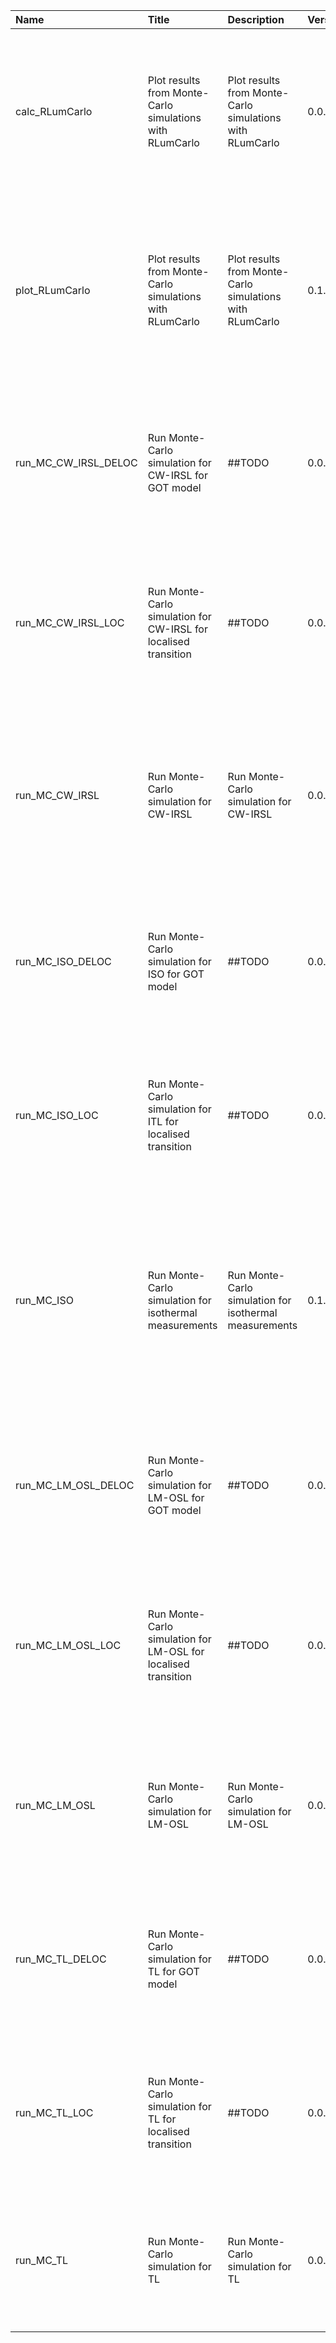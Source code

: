 

| Name                 | Title                                                           | Description                                              | Version | m.Date       | m.Time | Author                                                                                                                                                     | Citation                                                                                                                                                                                                                                                                                                                                                  |
|:---------------------|:----------------------------------------------------------------|:---------------------------------------------------------|:--------|:-------------|:-------|:-----------------------------------------------------------------------------------------------------------------------------------------------------------|:----------------------------------------------------------------------------------------------------------------------------------------------------------------------------------------------------------------------------------------------------------------------------------------------------------------------------------------------------------|
| calc_RLumCarlo       | Plot results from Monte-Carlo simulations with RLumCarlo        | Plot results from Monte-Carlo simulations with RLumCarlo | 0.0.1   | [2017-01-27] | NA     | Johannes Friedrich, University of Bayreuth (Germany) -                                                                                                  | Friedrich, J., 2019. calc_RLumCarlo(): Plot results from Monte-Carlo simulations with RLumCarlo. Function version 0.0.1 [2017-01-27]. In: Friedrich, J., Kreutzer, S., Pagonis, V., Schmidt, C., 2019. RLumCarlo: Monte-Carlo Methods for Simulating Luminescence PhenomenaR package version 0.1.0.9000-15. https://CRAN.R-project.org/package=RLumModel  |
| plot_RLumCarlo       | Plot results from Monte-Carlo simulations with RLumCarlo        | Plot results from Monte-Carlo simulations with RLumCarlo | 0.1.0   | NA           | NA     | Johannes Friedrich, University of Bayreuth (Germany), Sebastian Kreutzer, IRAMAT-CRP2A, Université -  Bordeaux Montaigne (France) -                  | Friedrich, J., Kreutzer, S., 2019. plot_RLumCarlo(): Plot results from Monte-Carlo simulations with RLumCarlo. Function version 0.1.0. In: Friedrich, J., Kreutzer, S., Pagonis, V., Schmidt, C., 2019. RLumCarlo: Monte-Carlo Methods for Simulating Luminescence PhenomenaR package version 0.1.0.9000-15. https://CRAN.R-project.org/package=RLumModel |
| run_MC_CW_IRSL_DELOC | Run Monte-Carlo simulation for CW-IRSL for GOT model            | ##TODO                                                   | 0.0.1   | NA           | NA     | Sebastian Kreutzer, IRAMAT-CRP2A, UMR 5060, CNRS - Université Bordeaux Montaigne (France) -                                                             | Kreutzer, S., 2019. run_MC_CW_IRSL_DELOC(): Run Monte-Carlo simulation for CW-IRSL for GOT model. Function version 0.0.1. In: Friedrich, J., Kreutzer, S., Pagonis, V., Schmidt, C., 2019. RLumCarlo: Monte-Carlo Methods for Simulating Luminescence PhenomenaR package version 0.1.0.9000-15. https://CRAN.R-project.org/package=RLumModel              |
| run_MC_CW_IRSL_LOC   | Run Monte-Carlo simulation for CW-IRSL for localised transition | ##TODO                                                   | 0.0.1   | NA           | NA     | Sebastian Kreutzer, IRAMAT-CRP2A, UMR 5060, CNRS - Université Bordeaux Montaigne (France) -                                                             | Kreutzer, S., 2019. run_MC_CW_IRSL_LOC(): Run Monte-Carlo simulation for CW-IRSL for localised transition. Function version 0.0.1. In: Friedrich, J., Kreutzer, S., Pagonis, V., Schmidt, C., 2019. RLumCarlo: Monte-Carlo Methods for Simulating Luminescence PhenomenaR package version 0.1.0.9000-15. https://CRAN.R-project.org/package=RLumModel     |
| run_MC_CW_IRSL       | Run Monte-Carlo simulation for CW-IRSL                          | Run Monte-Carlo simulation for CW-IRSL                   | 0.0.2   | [2017-01-31] | NA     | Johannes Friedrich, University of Bayreuth (Germany), Sebastian Kreutzer, IRAMAT-CRP2A, Université Bordeaux Montaigne (France) -                        | Friedrich, J., Kreutzer, S., 2019. run_MC_CW_IRSL(): Run Monte-Carlo simulation for CW-IRSL. Function version 0.0.2 [2017-01-31]. In: Friedrich, J., Kreutzer, S., Pagonis, V., Schmidt, C., 2019. RLumCarlo: Monte-Carlo Methods for Simulating Luminescence PhenomenaR package version 0.1.0.9000-15. https://CRAN.R-project.org/package=RLumModel      |
| run_MC_ISO_DELOC     | Run Monte-Carlo simulation for ISO for GOT model                | ##TODO                                                   | 0.0.1   | NA           | NA     | Sebastian Kreutzer, IRAMAT-CRP2A, UMR 5060, CNRS - Université Bordeaux Montaigne (France) -                                                             | Kreutzer, S., 2019. run_MC_ISO_DELOC(): Run Monte-Carlo simulation for ISO for GOT model. Function version 0.0.1. In: Friedrich, J., Kreutzer, S., Pagonis, V., Schmidt, C., 2019. RLumCarlo: Monte-Carlo Methods for Simulating Luminescence PhenomenaR package version 0.1.0.9000-15. https://CRAN.R-project.org/package=RLumModel                      |
| run_MC_ISO_LOC       | Run Monte-Carlo simulation for ITL for localised transition     | ##TODO                                                   | 0.0.1   | NA           | NA     | Sebastian Kreutzer, IRAMAT-CRP2A, UMR 5060, CNRS - Université Bordeaux Montaigne (France) -                                                             | Kreutzer, S., 2019. run_MC_ISO_LOC(): Run Monte-Carlo simulation for ITL for localised transition. Function version 0.0.1. In: Friedrich, J., Kreutzer, S., Pagonis, V., Schmidt, C., 2019. RLumCarlo: Monte-Carlo Methods for Simulating Luminescence PhenomenaR package version 0.1.0.9000-15. https://CRAN.R-project.org/package=RLumModel             |
| run_MC_ISO           | Run Monte-Carlo simulation for isothermal measurements          | Run Monte-Carlo simulation for isothermal measurements   | 0.1.0   | NA           | NA     | Johannes Friedrich, University of Bayreuth (Germany), Sebastian Kreutzer, IRAMAT-CRP2A, -  UMR 5060, CNRS - Univerité Bordeaux Montaigne (France) -  | Friedrich, J., Kreutzer, S., 2019. run_MC_ISO(): Run Monte-Carlo simulation for isothermal measurements. Function version 0.1.0. In: Friedrich, J., Kreutzer, S., Pagonis, V., Schmidt, C., 2019. RLumCarlo: Monte-Carlo Methods for Simulating Luminescence PhenomenaR package version 0.1.0.9000-15. https://CRAN.R-project.org/package=RLumModel       |
| run_MC_LM_OSL_DELOC  | Run Monte-Carlo simulation for LM-OSL for GOT model             | ##TODO                                                   | 0.0.1   | NA           | NA     | Sebastian Kreutzer, IRAMAT-CRP2A, UMR 5060, CNRS - Université Bordeaux Montaigne (France) -                                                             | Kreutzer, S., 2019. run_MC_LM_OSL_DELOC(): Run Monte-Carlo simulation for LM-OSL for GOT model. Function version 0.0.1. In: Friedrich, J., Kreutzer, S., Pagonis, V., Schmidt, C., 2019. RLumCarlo: Monte-Carlo Methods for Simulating Luminescence PhenomenaR package version 0.1.0.9000-15. https://CRAN.R-project.org/package=RLumModel                |
| run_MC_LM_OSL_LOC    | Run Monte-Carlo simulation for LM-OSL for localised transition  | ##TODO                                                   | 0.0.1   | NA           | NA     | Sebastian Kreutzer, IRAMAT-CRP2A, UMR 5060, CNRS - Université Bordeaux Montaigne (France) -                                                             | Kreutzer, S., 2019. run_MC_LM_OSL_LOC(): Run Monte-Carlo simulation for LM-OSL for localised transition. Function version 0.0.1. In: Friedrich, J., Kreutzer, S., Pagonis, V., Schmidt, C., 2019. RLumCarlo: Monte-Carlo Methods for Simulating Luminescence PhenomenaR package version 0.1.0.9000-15. https://CRAN.R-project.org/package=RLumModel       |
| run_MC_LM_OSL        | Run Monte-Carlo simulation for LM-OSL                           | Run Monte-Carlo simulation for LM-OSL                    | 0.0.1   | [2017-01-27] | NA     | Johannes Friedrich, University of Bayreuth (Germany) -                                                                                                  | Friedrich, J., 2019. run_MC_LM_OSL(): Run Monte-Carlo simulation for LM-OSL. Function version 0.0.1 [2017-01-27]. In: Friedrich, J., Kreutzer, S., Pagonis, V., Schmidt, C., 2019. RLumCarlo: Monte-Carlo Methods for Simulating Luminescence PhenomenaR package version 0.1.0.9000-15. https://CRAN.R-project.org/package=RLumModel                      |
| run_MC_TL_DELOC      | Run Monte-Carlo simulation for TL for GOT model                 | ##TODO                                                   | 0.0.1   | NA           | NA     | Sebastian Kreutzer, IRAMAT-CRP2A, UMR 5060, CNRS - Université Bordeaux Montaigne (France) -                                                             | Kreutzer, S., 2019. run_MC_TL_DELOC(): Run Monte-Carlo simulation for TL for GOT model. Function version 0.0.1. In: Friedrich, J., Kreutzer, S., Pagonis, V., Schmidt, C., 2019. RLumCarlo: Monte-Carlo Methods for Simulating Luminescence PhenomenaR package version 0.1.0.9000-15. https://CRAN.R-project.org/package=RLumModel                        |
| run_MC_TL_LOC        | Run Monte-Carlo simulation for TL for localised transition      | ##TODO                                                   | 0.0.1   | NA           | NA     | Sebastian Kreutzer, IRAMAT-CRP2A, UMR 5060, CNRS - Université Bordeaux Montaigne (France) -                                                             | Kreutzer, S., 2019. run_MC_TL_LOC(): Run Monte-Carlo simulation for TL for localised transition. Function version 0.0.1. In: Friedrich, J., Kreutzer, S., Pagonis, V., Schmidt, C., 2019. RLumCarlo: Monte-Carlo Methods for Simulating Luminescence PhenomenaR package version 0.1.0.9000-15. https://CRAN.R-project.org/package=RLumModel               |
| run_MC_TL            | Run Monte-Carlo simulation for TL                               | Run Monte-Carlo simulation for TL                        | 0.0.1   | [2017-01-27] | NA     | Johannes Friedrich, University of Bayreuth (Germany) -                                                                                                  | Friedrich, J., 2019. run_MC_TL(): Run Monte-Carlo simulation for TL. Function version 0.0.1 [2017-01-27]. In: Friedrich, J., Kreutzer, S., Pagonis, V., Schmidt, C., 2019. RLumCarlo: Monte-Carlo Methods for Simulating Luminescence PhenomenaR package version 0.1.0.9000-15. https://CRAN.R-project.org/package=RLumModel                              |

